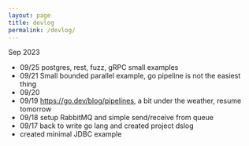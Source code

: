 ```yaml
---
layout: page
title: devlog
permalink: /devlog/
---
```


Sep 2023
- 09/25 postgres, rest, fuzz, gRPC small examples
- 09/21 Small bounded parallel example, go pipeline is not the easiest thing 
- 09/20 
- 09/19 https://go.dev/blog/pipelines, a bit under the weather, resume tomorrow
- 09/18 setup RabbitMQ and simple send/receive from queue
- 09/17 back to write go lang and created project dslog 
- created minimal JDBC example
